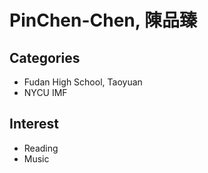 # PinChen-Chen, 陳品臻
## Categories
- Fudan High School, Taoyuan
- NYCU IMF

## Interest
- Reading
- Music
